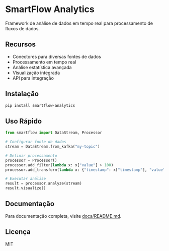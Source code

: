 # SmartFlow Analytics

Framework de análise de dados em tempo real para processamento de fluxos de dados.

## Recursos

- Conectores para diversas fontes de dados
- Processamento em tempo real
- Análise estatística avançada
- Visualização integrada
- API para integração

## Instalação

```bash
pip install smartflow-analytics
```

## Uso Rápido

```python
from smartflow import DataStream, Processor

# Configurar fonte de dados
stream = DataStream.from_kafka("my-topic")

# Definir processamento
processor = Processor()
processor.add_filter(lambda x: x["value"] > 100)
processor.add_transform(lambda x: {"timestamp": x["timestamp"], "value": x["value"] * 2})

# Executar análise
result = processor.analyze(stream)
result.visualize()
```

## Documentação

Para documentação completa, visite [docs/README.md](docs/README.md).

## Licença

MIT
